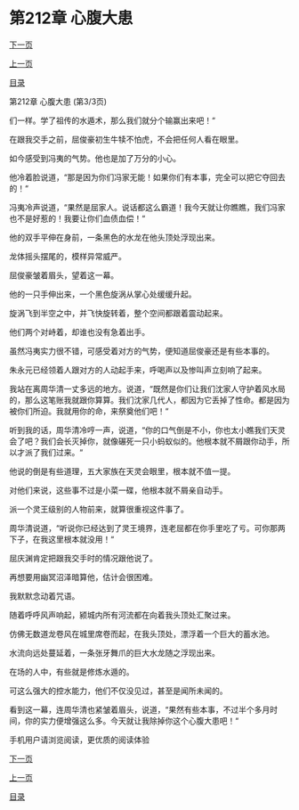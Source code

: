 <h1>第212章   心腹大患</h1>
            <div><p><a href="./636_%E7%AC%AC213%E7%AB%A0_%E5%9C%B0%E7%8B%B1%E7%81%AB%E8%8E%B2.md">下一页</a></p><p><a href="./634_%E7%AC%AC212%E7%AB%A0_%E5%BF%83%E8%85%B9%E5%A4%A7%E6%82%A3.md">上一页</a></p><p><a href="../">目录</a></p></div>
            <div><p>第212章   心腹大患 (第3/3页)</p><p>们一样。学了祖传的水遁术，那么我们就分个输赢出来吧！“</p><p>在跟我交手之前，屈俊豪初生牛犊不怕虎，不会把任何人看在眼里。</p><p>如今感受到冯夷的气势。他也是加了万分的小心。</p><p>他冷着脸说道，“那是因为你们冯家无能！如果你们有本事，完全可以把它夺回去的！“</p><p>冯夷冷声说道，“果然是屈家人。说话都这么霸道！我今天就让你瞧瞧，我们冯家也不是好惹的！我要让你们血债血偿！“</p><p>他的双手平伸在身前，一条黑色的水龙在他头顶处浮现出来。</p><p>龙体摇头摆尾的，模样异常威严。</p><p>屈俊豪皱着眉头，望着这一幕。</p><p>他的一只手伸出来，一个黑色旋涡从掌心处缓缓升起。</p><p>旋涡飞到半空之中，并飞快旋转着，整个空间都跟着震动起来。</p><p>他们两个对峙着，却谁也没有急着出手。</p><p>虽然冯夷实力很不错，可感受着对方的气势，便知道屈俊豪还是有些本事的。</p><p>朱永元已经领着人跟对方的人动起手来，呼喝声以及惨叫声立刻响了起来。</p><p>我站在离周华清一丈多远的地方。说道，“既然是你们让我们沈家人守护着风水局的，那么这笔账我就跟你算算。我们沈家几代人，都因为它丢掉了性命。都是因为被你们所迫。我就用你的命，来祭奠他们吧！“</p><p>听到我的话，周华清冷哼一声，说道，“你的口气倒是不小，你也太小瞧我们天灵会了吧？我们会长灭掉你，就像碾死一只小蚂蚁似的。他根本就不屑跟你动手，所以才派了我们过来。“</p><p>他说的倒是有些道理，五大家族在天灵会眼里，根本就不值一提。</p><p>对他们来说，这些事不过是小菜一碟，他根本就不屑亲自动手。</p><p>派一个灵王级别的人物前来，就算很重视这件事了。</p><p>周华清说道，“听说你已经达到了灵王境界，连老屈都在你手里吃了亏。可你那两下子，在我这里根本就没用！“</p><p>屈庆渊肯定把跟我交手时的情况跟他说了。</p><p>再想要用幽冥沼泽暗算他，估计会很困难。</p><p>我默默念动着咒语。</p><p>随着呼呼风声响起，颍城内所有河流都在向着我头顶处汇聚过来。</p><p>仿佛无数道龙卷风在城里席卷而起，在我头顶处，漂浮着一个巨大的蓄水池。</p><p>水流向远处蔓延着，一条张牙舞爪的巨大水龙随之浮现出来。</p><p>在场的人中，有些就是修炼水遁的。</p><p>可这么强大的控水能力，他们不仅没见过，甚至是闻所未闻的。</p><p>看到这一幕，连周华清也紧皱着眉头，说道，“果然有些本事，不过半个多月时间，你的实力便增强这么多。今天就让我除掉你这个心腹大患吧！“</p><p>手机用户请浏览阅读，更优质的阅读体验</p></div>
            <div><p><a href="./636_%E7%AC%AC213%E7%AB%A0_%E5%9C%B0%E7%8B%B1%E7%81%AB%E8%8E%B2.md">下一页</a></p><p><a href="./634_%E7%AC%AC212%E7%AB%A0_%E5%BF%83%E8%85%B9%E5%A4%A7%E6%82%A3.md">上一页</a></p><p><a href="../">目录</a></p></div>